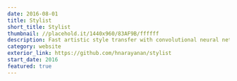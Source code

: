 ```yaml
---
date: 2016-08-01
title: Stylist
short_title: Stylist
thumbnail: //placehold.it/1440x960/83AF9B/ffffff
description: Fast artistic style transfer with convolutional neural networks.
category: website
exterior_link: https://github.com/hnarayanan/stylist
start_date: 2016
featured: true
---
```

